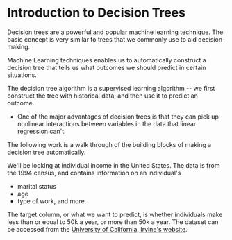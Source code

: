 # Introduction to Decision Trees

Decision trees are a powerful and popular machine learning technique. The basic concept is very similar to trees that we commonly use to aid decision-making.

Machine Learning techniques enables us to automatically construct a decision tree that tells us what outcomes we should predict in certain situations.

The decision tree algorithm is a supervised learning algorithm -- we first construct the tree with historical data, and then use it to predict an outcome. 
- One of the major advantages of decision trees is that they can pick up nonlinear interactions between variables in the data that linear regression can't.

The following work is a walk through of the building blocks of making a decision tree automatically.

We'll be looking at individual income in the United States. 
The data is from the 1994 census, and contains information on an individual's 
- marital status
- age 
- type of work, and more. 

The target column, or what we want to predict, is whether individuals make less than or equal to 50k a year, or more than 50k a year. The dataset can be accessed from the [University of California, Irvine's website](http://archive.ics.uci.edu/ml/datasets/Adult).
